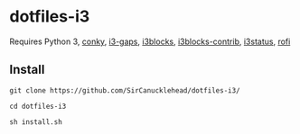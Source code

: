 # dotfiles-i3

Requires Python 3, [conky](https://github.com/brndnmtthws/conky), [i3-gaps](https://github.com/Airblader/i3), [i3blocks](https://vivien.github.io/i3blocks/), [i3blocks-contrib](https://github.com/vivien/i3blocks-contrib), [i3status](https://github.com/i3/i3status), [rofi](https://github.com/davatorium/rofi)

## Install 

`git clone https://github.com/SirCanucklehead/dotfiles-i3/`

`cd dotfiles-i3`

`sh install.sh`
